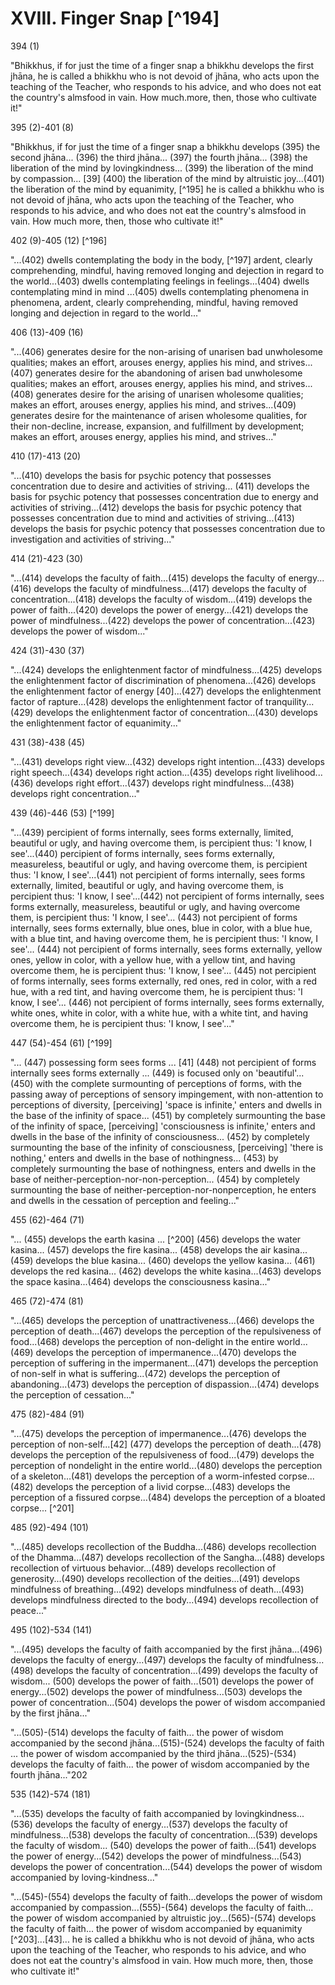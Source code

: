 # XVIII. Finger Snap [^194]

394 (1)

"Bhikkhus, if for just the time of a finger snap a bhikkhu develops the first jhāna, he is called a bhikkhu who is not devoid of jhāna, who acts upon the teaching of the Teacher, who responds to his advice, and who does not eat the country's almsfood in vain. How much.more, then, those who cultivate it!"

395 (2)-401 (8)

"Bhikkhus, if for just the time of a finger snap a bhikkhu develops (395) the second jhāna... (396) the third jhāna... (397) the fourth jhāna... (398) the liberation of the mind by lovingkindness... (399) the liberation of the mind by compassion... [39] (400) the liberation of the mind by altruistic joy...(401) the liberation of the mind by equanimity, [^195] he is called a bhikkhu who is not devoid of jhāna, who acts upon the teaching of the Teacher, who responds to his advice, and who does not eat the country's almsfood in vain. How much more, then, those who cultivate it!"

402 (9)-405 (12) [^196]

"...(402) dwells contemplating the body in the body, [^197] ardent, clearly comprehending, mindful, having removed longing and dejection in regard to the world...(403) dwells contemplating feelings in feelings...(404) dwells contemplating mind in mind ...(405) dwells contemplating phenomena in phenomena, ardent, clearly comprehending, mindful, having removed longing and dejection in regard to the world..."

406 (13)-409 (16)

"...(406) generates desire for the non-arising of unarisen bad unwholesome qualities; makes an effort, arouses energy, applies his mind, and strives...(407) generates desire for the abandoning of arisen bad unwholesome qualities; makes an effort, arouses energy, applies his mind, and strives... (408) generates desire for the arising of unarisen wholesome qualities; makes an effort, arouses energy, applies his mind, and strives...(409) generates desire for the maintenance of arisen wholesome qualities, for their non-decline, increase, expansion, and fulfillment by development; makes an effort, arouses energy, applies his mind, and strives..."

410 (17)-413 (20)

"...(410) develops the basis for psychic potency that possesses concentration due to desire and activities of striving... (411) develops the basis for psychic potency that possesses concentration due to energy and activities of striving...(412) develops
the basis for psychic potency that possesses concentration due to mind and activities of striving...(413) develops the basis for psychic potency that possesses concentration due to investigation and activities of striving..."

414 (21)-423 (30)

"...(414) develops the faculty of faith...(415) develops the faculty of energy...(416) develops the faculty of mindfulness...(417) develops the faculty of concentration...(418) develops the faculty of wisdom...(419) develops the power of faith...(420) develops the power of energy...(421) develops the power of mindfulness...(422) develops the power of concentration...(423) develops the power of wisdom..."

424 (31)-430 (37)

"...(424) develops the enlightenment factor of mindfulness...(425) develops the enlightenment factor of discrimination of phenomena...(426) develops the enlightenment factor of energy [40]...(427) develops the enlightenment factor of rapture...(428) develops the enlightenment factor of tranquility...(429) develops the enlightenment factor of concentration...(430) develops the enlightenment factor of equanimity..."

431 (38)-438 (45)

"...(431) develops right view...(432) develops right intention...(433) develops right speech...(434) develops right action...(435) develops right livelihood...(436) develops right effort...(437) develops right mindfulness...(438) develops right concentration..."

439 (46)-446 (53) [^199]

"...(439) percipient of forms internally, sees forms externally, limited, beautiful or ugly, and having overcome them, is percipient thus: 'I know, I see'...(440) percipient of forms internally, sees forms externally, measureless, beautiful or ugly, and having overcome them, is percipient thus: 'I know, I see'...(441) not percipient of forms internally, sees forms externally, limited, beautiful or ugly, and having overcome them, is percipient thus: 'I know, I see'...(442) not percipient of forms internally,
sees forms externally, measureless, beautiful or ugly, and having overcome them, is percipient thus: 'I know, I see'... (443) not percipient of forms internally, sees forms externally, blue ones, blue in color, with a blue hue, with a blue tint, and having overcome them, he is percipient thus: 'I know, I see'... (444) not percipient of forms internally, sees forms externally, yellow ones, yellow in color, with a yellow hue, with a yellow tint, and having overcome them, he is percipient thus: 'I know, I see'... (445) not percipient of forms internally, sees forms externally, red ones, red in color, with a red hue, with a red tint, and having overcome them, he is percipient thus: 'I know, I see'... (446) not percipient of forms internally, sees forms externally, white ones, white in color, with a white hue, with a white tint, and having overcome them, he is percipient thus: 'I know, I see'..."

447 (54)-454 (61) [^199]

"... (447) possessing form sees forms ... [41] (448) not percipient of forms internally sees forms externally ... (449) is focused only on 'beautiful'... (450) with the complete surmounting of perceptions of forms, with the passing away of perceptions of sensory impingement, with non-attention to perceptions of diversity, [perceiving] 'space is infinite,' enters and dwells in the base of the infinity of space... (451) by completely surmounting the base of the infinity of space, [perceiving] 'consciousness is infinite,' enters and dwells in the base of the infinity of consciousness... (452) by completely surmounting the base of the infinity of consciousness, [perceiving] 'there is nothing,' enters and dwells in the base of nothingness... (453) by completely surmounting the base of nothingness, enters and dwells in the base of neither-perception-nor-non-perception... (454) by completely surmounting the base of neither-perception-nor-nonperception, he enters and dwells in the cessation of perception and feeling..."

455 (62)-464 (71)

"... (455) develops the earth kasina ... [^200] (456) develops the water kasina... (457) develops the fire kasina... (458) develops the air kasina... (459) develops the blue kasina... (460) develops the yellow kasina... (461) develops the red kasina... (462) develops the
white kasina...(463) develops the space kasina...(464) develops the consciousness kasina..."

465 (72)-474 (81)

"...(465) develops the perception of unattractiveness...(466) develops the perception of death...(467) develops the perception of the repulsiveness of food...(468) develops the perception of non-delight in the entire world...(469) develops the perception of impermanence...(470) develops the perception of suffering in the impermanent...(471) develops the perception of non-self in what is suffering...(472) develops the perception of abandoning...(473) develops the perception of dispassion...(474) develops the perception of cessation..."

475 (82)-484 (91)

"...(475) develops the perception of impermanence...(476) develops the perception of non-self...[42] (477) develops the perception of death...(478) develops the perception of the repulsiveness of food...(479) develops the perception of nondelight in the entire world...(480) develops the perception of a skeleton...(481) develops the perception of a worm-infested corpse...(482) develops the perception of a livid corpse...(483) develops the perception of a fissured corpse...(484) develops the perception of a bloated corpse... [^201]

485 (92)-494 (101)

"...(485) develops recollection of the Buddha...(486) develops recollection of the Dhamma...(487) develops recollection of the Sangha...(488) develops recollection of virtuous behavior...(489) develops recollection of generosity...(490) develops recollection of the deities...(491) develops mindfulness of breathing...(492) develops mindfulness of death...(493) develops mindfulness directed to the body...(494) develops recollection of peace..."

495 (102)-534 (141)

"...(495) develops the faculty of faith accompanied by the first jhāna...(496) develops the faculty of energy...(497) develops the faculty of mindfulness...(498) develops the faculty of concentration...(499) develops the faculty of wisdom... (500) develops the power of faith...(501) develops the power of
energy...(502) develops the power of mindfulness...(503) develops the power of concentration...(504) develops the power of wisdom accompanied by the first jhāna..."

"...(505)-(514) develops the faculty of faith... the power of wisdom accompanied by the second jhāna...(515)-(524) develops the faculty of faith ... the power of wisdom accompanied by the third jhāna...(525)-(534) develops the faculty of faith... the power of wisdom accompanied by the fourth jhāna..."202

535 (142)-574 (181)

"...(535) develops the faculty of faith accompanied by lovingkindness...(536) develops the faculty of energy...(537) develops the faculty of mindfulness...(538) develops the faculty of concentration...(539) develops the faculty of wisdom... (540) develops the power of faith...(541) develops the power of energy...(542) develops the power of mindfulness...(543) develops the power of concentration...(544) develops the power of wisdom accompanied by loving-kindness..."

"...(545)-(554) develops the faculty of faith...develops the power of wisdom accompanied by compassion...(555)-(564) develops the faculty of faith... the power of wisdom accompanied by altruistic joy...(565)-(574) develops the faculty of faith... the power of wisdom accompanied by equanimity [^203]...[43]... he is called a bhikkhu who is not devoid of jhāna, who acts upon the teaching of the Teacher, who responds to his advice, and who does not eat the country's almsfood in vain. How much more, then, those who cultivate it!"

